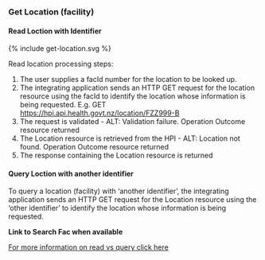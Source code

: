 

### Get Location (facility)

#### Read Loction with Identifier

<div>
{% include get-location.svg %}
</div>

Read location processing steps:
1. The user supplies a facId number for the location to be looked up.
2. The integrating application sends an HTTP GET request for the location resource using the facId to identify the location whose information is being requested. E.g. GET https://hpi.api.health.govt.nz/location/FZZ999-B
3. The request is validated - ALT: Validation failure. Operation Outcome resource returned
4. The Location resource is retrieved from the HPI - ALT: Location not found. Operation Outcome resource returned
5. The response containing the Location resource is returned


#### Query Loction with another identifier

To query a location (facility) with ‘another identifier’, the integrating application sends an HTTP GET request for the Location resource using the ‘other identifier’
to identify the location whose information is being requested.

**Link to Search Fac when available**

[For more information on read vs query click here](/general.html#read-resource-by-id)
